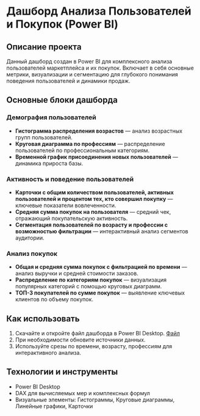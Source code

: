 # Дашборд Анализа Пользователей и Покупок (Power BI)

## Описание проекта
Данный дашборд создан в Power BI для комплексного анализа пользователей маркетплейса и их покупок. Включает в себя основные метрики, визуализации и сегментацию для глубокого понимания поведения пользователей и динамики продаж.

## Основные блоки дашборда

### Демография пользователей
- **Гистограмма распределения возрастов** — анализ возрастных групп пользователей.
- **Круговая диаграмма по профессиям** — распределение пользователей по профессиональным категориям.
- **Временной график присоединения новых пользователей** — динамика прироста базы.

### Активность и поведение пользователей
- **Kарточки с общим количеством пользователей, активных пользователей и процентом тех, кто совершил покупку** — ключевые показатели вовлеченности.
- **Средняя сумма покупок на пользователя** — средний чек, отражающий покупательскую активность.
- **Сегментация пользователей по возрасту и профессии с возможностью фильтрации** — интерактивный анализ сегментов аудитории.

### Анализ покупок
- **Общая и средняя сумма покупок с фильтрацией по времени** — анализ выручки и средней стоимости заказов.
- **Распределение по категориям покупок** — визуализация популярных категорий с помощью круговых диаграмм.
- **ТОП-3 покупателей по сумме покупок** — выявление ключевых клиентов по объему покупок.

## Как использовать
1. Скачайте и откройте файл дашборда в Power BI Desktop. [Файл](./marketplace_users_data/marketplace_Power_BI/marketplace_users.pbix)
2. При необходимости обновите источники данных.
3. Используйте срезы по времени, возрасту, профессиям для интерактивного анализа.

## Технологии и инструменты
- Power BI Desktop
- DAX для вычисляемых мер и комплексных формул
- Визуальные элементы: Гистограммы, Круговые диаграммы, Линейные графики, Карточки

